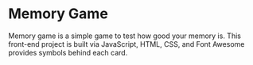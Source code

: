 # Memory Game
Memory game is a simple game to test how good your memory is.  This front-end project is built via JavaScript, HTML, CSS, and Font Awesome provides symbols behind each card.
